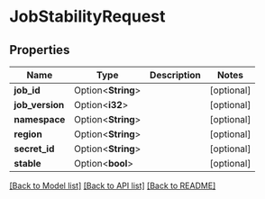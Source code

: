 # JobStabilityRequest

## Properties

| Name            | Type               | Description | Notes      |
| --------------- | ------------------ | ----------- | ---------- |
| **job_id**      | Option<**String**> |             | [optional] |
| **job_version** | Option<**i32**>    |             | [optional] |
| **namespace**   | Option<**String**> |             | [optional] |
| **region**      | Option<**String**> |             | [optional] |
| **secret_id**   | Option<**String**> |             | [optional] |
| **stable**      | Option<**bool**>   |             | [optional] |

[[Back to Model list]](../README.md#documentation-for-models)
[[Back to API list]](../README.md#documentation-for-api-endpoints)
[[Back to README]](../README.md)
